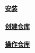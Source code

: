 ## [安装](/installation.md#window)

## [创建仓库](/create-repository.md)

## [操作仓库](/manipulate-repository.md)
